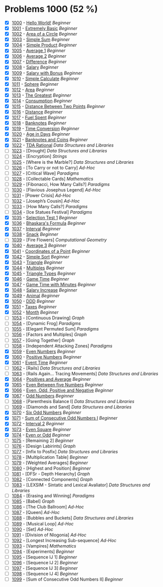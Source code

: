 # Problems 1000 (52 %)


- [x] [1000](https://www.beecrowd.com.br/judge/pt/problems/view/1000) - [Hello World!](https://github.com/Luc4sguilherme/beecrowd/blob/master/problems/[1000-1099]/1000/code.js) *Beginner*
- [x] [1001](https://www.beecrowd.com.br/judge/pt/problems/view/1001) - [Extremely Basic](https://github.com/Luc4sguilherme/beecrowd/blob/master/problems/[1000-1099]/1001/code.js) *Beginner*
- [x] [1002](https://www.beecrowd.com.br/judge/pt/problems/view/1002) - [Area of a Circle](https://github.com/Luc4sguilherme/beecrowd/blob/master/problems/[1000-1099]/1002/code.js) *Beginner*
- [x] [1003](https://www.beecrowd.com.br/judge/pt/problems/view/1003) - [Simple Sum](https://github.com/Luc4sguilherme/beecrowd/blob/master/problems/[1000-1099]/1003/code.js) *Beginner*
- [x] [1004](https://www.beecrowd.com.br/judge/pt/problems/view/1004) - [Simple Product](https://github.com/Luc4sguilherme/beecrowd/blob/master/problems/[1000-1099]/1004/code.js) *Beginner*
- [x] [1005](https://www.beecrowd.com.br/judge/pt/problems/view/1005) - [Average 1](https://github.com/Luc4sguilherme/beecrowd/blob/master/problems/[1000-1099]/1005/code.js) *Beginner*
- [x] [1006](https://www.beecrowd.com.br/judge/pt/problems/view/1006) - [Average 2](https://github.com/Luc4sguilherme/beecrowd/blob/master/problems/[1000-1099]/1006/code.js) *Beginner*
- [x] [1007](https://www.beecrowd.com.br/judge/pt/problems/view/1007) - [Difference](https://github.com/Luc4sguilherme/beecrowd/blob/master/problems/[1000-1099]/1007/code.js) *Beginner*
- [x] [1008](https://www.beecrowd.com.br/judge/pt/problems/view/1008) - [Salary](https://github.com/Luc4sguilherme/beecrowd/blob/master/problems/[1000-1099]/1008/code.js) *Beginner*
- [x] [1009](https://www.beecrowd.com.br/judge/pt/problems/view/1009) - [Salary with Bonus](https://github.com/Luc4sguilherme/beecrowd/blob/master/problems/[1000-1099]/1009/code.js) *Beginner*
- [x] [1010](https://www.beecrowd.com.br/judge/pt/problems/view/1010) - [Simple Calculate](https://github.com/Luc4sguilherme/beecrowd/blob/master/problems/[1000-1099]/1010/code.js) *Beginner*
- [x] [1011](https://www.beecrowd.com.br/judge/pt/problems/view/1011) - [Sphere](https://github.com/Luc4sguilherme/beecrowd/blob/master/problems/[1000-1099]/1011/code.js) *Beginner*
- [x] [1012](https://www.beecrowd.com.br/judge/pt/problems/view/1012) - [Area](https://github.com/Luc4sguilherme/beecrowd/blob/master/problems/[1000-1099]/1012/code.js) *Beginner*
- [x] [1013](https://www.beecrowd.com.br/judge/pt/problems/view/1013) - [The Greatest](https://github.com/Luc4sguilherme/beecrowd/blob/master/problems/[1000-1099]/1013/code.js) *Beginner*
- [x] [1014](https://www.beecrowd.com.br/judge/pt/problems/view/1014) - [Consumption](https://github.com/Luc4sguilherme/beecrowd/blob/master/problems/[1000-1099]/1014/code.js) *Beginner*
- [x] [1015](https://www.beecrowd.com.br/judge/pt/problems/view/1015) - [Distance Between Two Points](https://github.com/Luc4sguilherme/beecrowd/blob/master/problems/[1000-1099]/1015/code.js) *Beginner*
- [x] [1016](https://www.beecrowd.com.br/judge/pt/problems/view/1016) - [Distance](https://github.com/Luc4sguilherme/beecrowd/blob/master/problems/[1000-1099]/1016/code.js) *Beginner*
- [x] [1017](https://www.beecrowd.com.br/judge/pt/problems/view/1017) - [Fuel Spent](https://github.com/Luc4sguilherme/beecrowd/blob/master/problems/[1000-1099]/1017/code.js) *Beginner*
- [x] [1018](https://www.beecrowd.com.br/judge/pt/problems/view/1018) - [Banknotes](https://github.com/Luc4sguilherme/beecrowd/blob/master/problems/[1000-1099]/1018/code.js) *Beginner*
- [x] [1019](https://www.beecrowd.com.br/judge/pt/problems/view/1019) - [Time Conversion](https://github.com/Luc4sguilherme/beecrowd/blob/master/problems/[1000-1099]/1019/code.js) *Beginner*
- [x] [1020](https://www.beecrowd.com.br/judge/pt/problems/view/1020) - [Age in Days](https://github.com/Luc4sguilherme/beecrowd/blob/master/problems/[1000-1099]/1020/code.js) *Beginner*
- [x] [1021](https://www.beecrowd.com.br/judge/pt/problems/view/1021) - [Banknotes and Coins](https://github.com/Luc4sguilherme/beecrowd/blob/master/problems/[1000-1099]/1021/code.js) *Beginner*
- [x] [1022](https://www.beecrowd.com.br/judge/pt/problems/view/1022) - [TDA Rational](https://github.com/Luc4sguilherme/beecrowd/blob/master/problems/[1000-1099]/1022/code.js) *Data Structures and Libraries*
- [ ] [1023](https://www.beecrowd.com.br/judge/pt/problems/view/1023) - [Drought] *Data Structures and Libraries*
- [ ] [1024](https://www.beecrowd.com.br/judge/pt/problems/view/1024) - [Encryption] *Strings*
- [ ] [1025](https://www.beecrowd.com.br/judge/pt/problems/view/1025) - [Where is the Marble?] *Data Structures and Libraries*
- [ ] [1026](https://www.beecrowd.com.br/judge/pt/problems/view/1026) - [To Carry or not to Carry] *Ad-Hoc*
- [ ] [1027](https://www.beecrowd.com.br/judge/pt/problems/view/1027) - [Critical Wave] *Paradigms*
- [ ] [1028](https://www.beecrowd.com.br/judge/pt/problems/view/1028) - [Collectable Cards] *Mathematics*
- [ ] [1029](https://www.beecrowd.com.br/judge/pt/problems/view/1029) - [Fibonacci, How Many Calls?] *Paradigms*
- [ ] [1030](https://www.beecrowd.com.br/judge/pt/problems/view/1030) - [Flavious Josephus Legend] *Ad-Hoc*
- [ ] [1031](https://www.beecrowd.com.br/judge/pt/problems/view/1031) - [Power Crisis] *Ad-Hoc*
- [ ] [1032](https://www.beecrowd.com.br/judge/pt/problems/view/1032) - [Joseph’s Cousin] *Ad-Hoc*
- [ ] [1033](https://www.beecrowd.com.br/judge/pt/problems/view/1033) - [How Many Calls?] *Paradigms*
- [ ] [1034](https://www.beecrowd.com.br/judge/pt/problems/view/1034) - [Ice Statues Festival] *Paradigms*
- [x] [1035](https://www.beecrowd.com.br/judge/pt/problems/view/1035) - [Selection Test 1](https://github.com/Luc4sguilherme/beecrowd/blob/master/problems/[1000-1099]/1035/code.js) *Beginner*
- [x] [1036](https://www.beecrowd.com.br/judge/pt/problems/view/1036) - [Bhaskara's Formula](https://github.com/Luc4sguilherme/beecrowd/blob/master/problems/[1000-1099]/1036/code.js) *Beginner*
- [x] [1037](https://www.beecrowd.com.br/judge/pt/problems/view/1037) - [Interval](https://github.com/Luc4sguilherme/beecrowd/blob/master/problems/[1000-1099]/1037/code.js) *Beginner*
- [x] [1038](https://www.beecrowd.com.br/judge/pt/problems/view/1038) - [Snack](https://github.com/Luc4sguilherme/beecrowd/blob/master/problems/[1000-1099]/1038/code.js) *Beginner*
- [ ] [1039](https://www.beecrowd.com.br/judge/pt/problems/view/1039) - [Fire Flowers] *Computational Geometry*
- [x] [1040](https://www.beecrowd.com.br/judge/pt/problems/view/1040) - [Average 3](https://github.com/Luc4sguilherme/beecrowd/blob/master/problems/[1000-1099]/1040/code.js) *Beginner*
- [x] [1041](https://www.beecrowd.com.br/judge/pt/problems/view/1041) - [Coordinates of a Point](https://github.com/Luc4sguilherme/beecrowd/blob/master/problems/[1000-1099]/1041/code.js) *Beginner*
- [x] [1042](https://www.beecrowd.com.br/judge/pt/problems/view/1042) - [Simple Sort](https://github.com/Luc4sguilherme/beecrowd/blob/master/problems/[1000-1099]/1042/code.js) *Beginner*
- [x] [1043](https://www.beecrowd.com.br/judge/pt/problems/view/1043) - [Triangle](https://github.com/Luc4sguilherme/beecrowd/blob/master/problems/[1000-1099]/1043/code.js) *Beginner*
- [x] [1044](https://www.beecrowd.com.br/judge/pt/problems/view/1044) - [Multiples](https://github.com/Luc4sguilherme/beecrowd/blob/master/problems/[1000-1099]/1044/code.js) *Beginner*
- [x] [1045](https://www.beecrowd.com.br/judge/pt/problems/view/1045) - [Triangle Types](https://github.com/Luc4sguilherme/beecrowd/blob/master/problems/[1000-1099]/1045/code.js) *Beginner*
- [x] [1046](https://www.beecrowd.com.br/judge/pt/problems/view/1046) - [Game Time](https://github.com/Luc4sguilherme/beecrowd/blob/master/problems/[1000-1099]/1046/code.js) *Beginner*
- [x] [1047](https://www.beecrowd.com.br/judge/pt/problems/view/1047) - [Game Time with Minutes](https://github.com/Luc4sguilherme/beecrowd/blob/master/problems/[1000-1099]/1047/code.js) *Beginner*
- [x] [1048](https://www.beecrowd.com.br/judge/pt/problems/view/1048) - [Salary Increase](https://github.com/Luc4sguilherme/beecrowd/blob/master/problems/[1000-1099]/1048/code.js) *Beginner*
- [x] [1049](https://www.beecrowd.com.br/judge/pt/problems/view/1049) - [Animal](https://github.com/Luc4sguilherme/beecrowd/blob/master/problems/[1000-1099]/1049/code.js) *Beginner*
- [x] [1050](https://www.beecrowd.com.br/judge/pt/problems/view/1050) - [DDD](https://github.com/Luc4sguilherme/beecrowd/blob/master/problems/[1000-1099]/1050/code.js) *Beginner*
- [x] [1051](https://www.beecrowd.com.br/judge/pt/problems/view/1051) - [Taxes](https://github.com/Luc4sguilherme/beecrowd/blob/master/problems/[1000-1099]/1051/code.js) *Beginner*
- [x] [1052](https://www.beecrowd.com.br/judge/pt/problems/view/1052) - [Month](https://github.com/Luc4sguilherme/beecrowd/blob/master/problems/[1000-1099]/1052/code.js) *Beginner*
- [ ] [1053](https://www.beecrowd.com.br/judge/pt/problems/view/1053) - [Continuous Drawing] *Graph*
- [ ] [1054](https://www.beecrowd.com.br/judge/pt/problems/view/1054) - [Dynamic Frog] *Paradigms*
- [ ] [1055](https://www.beecrowd.com.br/judge/pt/problems/view/1055) - [Elegant Permuted Sum] *Paradigms*
- [ ] [1056](https://www.beecrowd.com.br/judge/pt/problems/view/1056) - [Factors and Multiples] *Graph*
- [ ] [1057](https://www.beecrowd.com.br/judge/pt/problems/view/1057) - [Going Together] *Graph*
- [ ] [1058](https://www.beecrowd.com.br/judge/pt/problems/view/1058) - [Independent Attacking Zones] *Paradigms*
- [x] [1059](https://www.beecrowd.com.br/judge/pt/problems/view/1059) - [Even Numbers](https://github.com/Luc4sguilherme/beecrowd/blob/master/problems/[1000-1099]/1059/code.js) *Beginner*
- [x] [1060](https://www.beecrowd.com.br/judge/pt/problems/view/1060) - [Positive Numbers](https://github.com/Luc4sguilherme/beecrowd/blob/master/problems/[1000-1099]/1060/code.js) *Beginner*
- [x] [1061](https://www.beecrowd.com.br/judge/pt/problems/view/1061) - [Event Time](https://github.com/Luc4sguilherme/beecrowd/blob/master/problems/[1000-1099]/1061/code.js) *Beginner*
- [ ] [1062](https://www.beecrowd.com.br/judge/pt/problems/view/1062) - [Rails] *Data Structures and Libraries*
- [ ] [1063](https://www.beecrowd.com.br/judge/pt/problems/view/1063) - [Rails Again... Tracing Movements] *Data Structures and Libraries*
- [x] [1064](https://www.beecrowd.com.br/judge/pt/problems/view/1064) - [Positives and Average](https://github.com/Luc4sguilherme/beecrowd/blob/master/problems/[1000-1099]/1064/code.js) *Beginner*
- [x] [1065](https://www.beecrowd.com.br/judge/pt/problems/view/1065) - [Even Between five Numbers](https://github.com/Luc4sguilherme/beecrowd/blob/master/problems/[1000-1099]/1065/code.js) *Beginner*
- [x] [1066](https://www.beecrowd.com.br/judge/pt/problems/view/1066) - [Even, Odd, Positive and Negative](https://github.com/Luc4sguilherme/beecrowd/blob/master/problems/[1000-1099]/1066/code.js) *Beginner*
- [x] [1067](https://www.beecrowd.com.br/judge/pt/problems/view/1067) - [Odd Numbers](https://github.com/Luc4sguilherme/beecrowd/blob/master/problems/[1000-1099]/1067/code.js) *Beginner*
- [ ] [1068](https://www.beecrowd.com.br/judge/pt/problems/view/1068) - [Parenthesis Balance I] *Data Structures and Libraries*
- [ ] [1069](https://www.beecrowd.com.br/judge/pt/problems/view/1069) - [Diamonds and Sand] *Data Structures and Libraries*
- [x] [1070](https://www.beecrowd.com.br/judge/pt/problems/view/1070) - [Six Odd Numbers](https://github.com/Luc4sguilherme/beecrowd/blob/master/problems/[1000-1099]/1070/code.js) *Beginner*
- [x] [1071](https://www.beecrowd.com.br/judge/pt/problems/view/1071) - [Sum of Consecutive Odd Numbers I](https://github.com/Luc4sguilherme/beecrowd/blob/master/problems/[1000-1099]/1071/code.js) *Beginner*
- [x] [1072](https://www.beecrowd.com.br/judge/pt/problems/view/1072) - [Interval 2](https://github.com/Luc4sguilherme/beecrowd/blob/master/problems/[1000-1099]/1072/code.js) *Beginner*
- [x] [1073](https://www.beecrowd.com.br/judge/pt/problems/view/1073) - [Even Square](https://github.com/Luc4sguilherme/beecrowd/blob/master/problems/[1000-1099]/1073/code.js) *Beginner*
- [x] [1074](https://www.beecrowd.com.br/judge/pt/problems/view/1074) - [Even or Odd](https://github.com/Luc4sguilherme/beecrowd/blob/master/problems/[1000-1099]/1074/code.js) *Beginner*
- [ ] [1075](https://www.beecrowd.com.br/judge/pt/problems/view/1075) - [Remaining 2] *Beginner*
- [ ] [1076](https://www.beecrowd.com.br/judge/pt/problems/view/1076) - [Design Labirints] *Graph*
- [ ] [1077](https://www.beecrowd.com.br/judge/pt/problems/view/1077) - [Infix to Posfix] *Data Structures and Libraries*
- [ ] [1078](https://www.beecrowd.com.br/judge/pt/problems/view/1078) - [Multiplication Table] *Beginner*
- [ ] [1079](https://www.beecrowd.com.br/judge/pt/problems/view/1079) - [Weighted Averages] *Beginner*
- [ ] [1080](https://www.beecrowd.com.br/judge/pt/problems/view/1080) - [Highest and Position] *Beginner*
- [ ] [1081](https://www.beecrowd.com.br/judge/pt/problems/view/1081) - [DFSr - Depth Hierarchy] *Graph*
- [ ] [1082](https://www.beecrowd.com.br/judge/pt/problems/view/1082) - [Connected Components] *Graph*
- [ ] [1083](https://www.beecrowd.com.br/judge/pt/problems/view/1083) - [LEXSIM - Sintatic and Lexical Avaliator] *Data Structures and Libraries*
- [ ] [1084](https://www.beecrowd.com.br/judge/pt/problems/view/1084) - [Erasing and Winning] *Paradigms*
- [ ] [1085](https://www.beecrowd.com.br/judge/pt/problems/view/1085) - [Babel] *Graph*
- [ ] [1086](https://www.beecrowd.com.br/judge/pt/problems/view/1086) - [The Club Ballroom] *Ad-Hoc*
- [ ] [1087](https://www.beecrowd.com.br/judge/pt/problems/view/1087) - [Queen] *Ad-Hoc*
- [ ] [1088](https://www.beecrowd.com.br/judge/pt/problems/view/1088) - [Bubbles and Buckets] *Data Structures and Libraries*
- [ ] [1089](https://www.beecrowd.com.br/judge/pt/problems/view/1089) - [Musical Loop] *Ad-Hoc*
- [ ] [1090](https://www.beecrowd.com.br/judge/pt/problems/view/1090) - [Set] *Ad-Hoc*
- [ ] [1091](https://www.beecrowd.com.br/judge/pt/problems/view/1091) - [Division of Nlogonia] *Ad-Hoc*
- [ ] [1092](https://www.beecrowd.com.br/judge/pt/problems/view/1092) - [Longest Increasing Sub-sequence] *Ad-Hoc*
- [ ] [1093](https://www.beecrowd.com.br/judge/pt/problems/view/1093) - [Vampires] *Mathematics*
- [ ] [1094](https://www.beecrowd.com.br/judge/pt/problems/view/1094) - [Experiments] *Beginner*
- [ ] [1095](https://www.beecrowd.com.br/judge/pt/problems/view/1095) - [Sequence IJ 1] *Beginner*
- [ ] [1096](https://www.beecrowd.com.br/judge/pt/problems/view/1096) - [Sequence IJ 2] *Beginner*
- [ ] [1097](https://www.beecrowd.com.br/judge/pt/problems/view/1097) - [Sequence IJ 3] *Beginner*
- [ ] [1098](https://www.beecrowd.com.br/judge/pt/problems/view/1098) - [Sequence IJ 4] *Beginner*
- [ ] [1099](https://www.beecrowd.com.br/judge/pt/problems/view/1099) - [Sum of Consecutive Odd Numbers II] *Beginner*